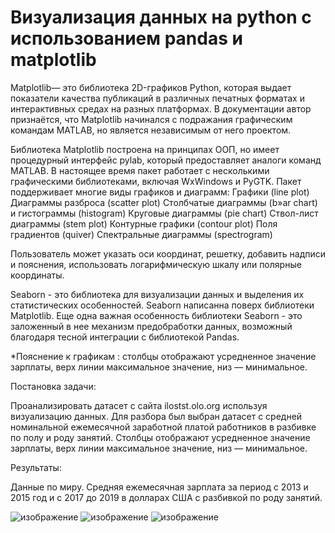 # Визуализация данных на python с использованием pandas и matplotlib

Matplotlib— это библиотека 2D-графиков Python, которая выдает показатели качества публикаций в различных печатных форматах 
и интерактивных средах на разных платформах. В документации автор признаётся, что Matplotlib начинался с подражания графическим командам
MATLAB, но является независимым от него проектом.

Библиотека Matplotlib построена на принципах ООП, но имеет процедурный интерфейс pylab, который предоставляет аналоги команд MATLAB.
В настоящее время пакет работает с несколькими графическими библиотеками, включая WxWindows и PyGTK.
Пакет поддерживает многие виды графиков и диаграмм:
 Графики (line plot)
 Диаграммы разброса (scatter plot)
 Столбчатые диаграммы (b»ar chart) и гистограммы
(histogram)
 Круговые диаграммы (pie chart)
 Ствол-лист диаграммы (stem plot)
 Контурные графики (contour plot)
 Поля градиентов (quiver)
 Спектральные диаграммы (spectrogram)
 
Пользователь может указать оси координат, решетку, добавить надписи и пояснения, использовать логарифмическую шкалу 
или полярные координаты.

Seaborn - это библиотека для визуализации данных и выделения их статистических особенностей. Seaborn написанна 
поверх библиотеки Matplotlib. Еще одна важная особенность библиотеки Seaborn - это заложенный в нее механизм 
предобработки данных, возможный благодаря тесной интеграции с библиотекой Pandas.

*Пояснение к графикам : столбцы отображают усредненное значение зарплаты, верх линии максимальное
значение, низ — минимальное.

Постановка задачи:

Проанализировать датасет с сайта ilostst.olo.org используя визуализацию данных.
Для разбора был выбран датасет с средней номинальной ежемесячной заработной платой работников в разбивке по полу и роду занятий.
Столбцы отображают усредненное значение зарплаты, верх линии максимальное значение, низ — минимальное.

Результаты:

Данные по миру. Средняя ежемесячная зарплата за период с 2013 и 2015 год  и с 2017 до 2019 в долларах США с разбивкой по роду занятий.

![изображение](https://user-images.githubusercontent.com/46747544/152301045-6ba0ccc9-591a-4fb3-bab9-982c48af2399.png)
![изображение](https://user-images.githubusercontent.com/46747544/152301405-21e56220-ed37-4057-8489-e7ce69537195.png)
![изображение](https://user-images.githubusercontent.com/46747544/152301427-eb9d4a14-0387-4aca-95f2-c282b70c784a.png)

